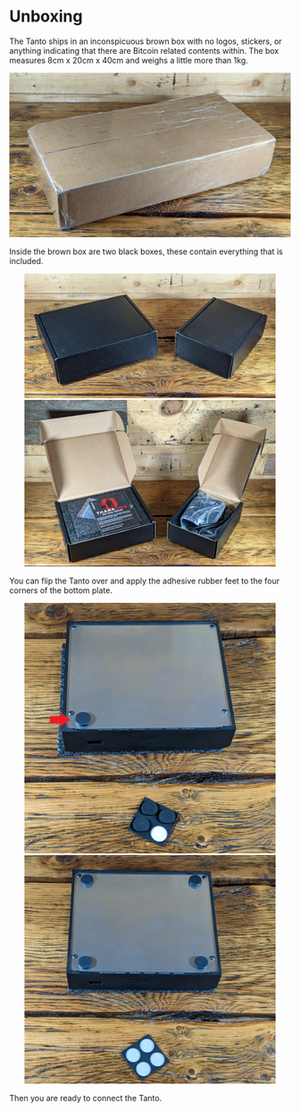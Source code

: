 # Unboxing
The Tanto ships in an inconspicuous brown box with no logos, stickers, or anything indicating that there are Bitcoin related contents within. The box measures 8cm x 20cm x 40cm and weighs a little more than 1kg.

<p align="center">
  <img src="assets/Tanto00.jpg">
 </p>
 
 Inside the brown box are two black boxes, these contain everything that is included. 
 
 <p align="center">
  <img width="450" src="assets/Tanto01.jpg">
  <img width="450" src="assets/Tanto02_1.jpg">
 </p>
 
You can flip the Tanto over and apply the adhesive rubber feet to the four corners of the bottom plate. 

 <p align="center">
  <img width="450" src="assets/Tanto04.jpg">
  <img width="450" src="assets/Tanto05.jpg">
 </p>
 
Then you are ready to connect the Tanto.  
